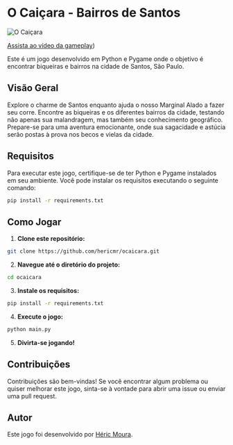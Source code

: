 # O Caiçara - Bairros de Santos
![O Caiçara](https://github.com/hericmr/ocaicara/blob/main/screenplay.png?raw=true)

[Assista ao vídeo da gameplay](https://youtu.be/MtoaXkZIpLQ))

Este é um jogo desenvolvido em Python e Pygame onde o objetivo é encontrar biqueiras e bairros na cidade de Santos, São Paulo.

## Visão Geral

Explore o charme de Santos enquanto ajuda o nosso Marginal Alado a fazer seu corre. Encontre as biqueiras e os diferentes bairros da cidade, testando não apenas sua malandragem, mas também seu conhecimento geográfico. Prepare-se para uma aventura emocionante, onde sua sagacidade e astúcia serão postas à prova nos becos e vielas da cidade.

## Requisitos

Para executar este jogo, certifique-se de ter Python e Pygame instalados em seu ambiente. Você pode instalar os requisitos executando o seguinte comando:

```bash
pip install -r requirements.txt
```

## Como Jogar

1. **Clone este repositório:**

```bash
git clone https://github.com/hericmr/ocaicara.git
```

2. **Navegue até o diretório do projeto:**

```bash
cd ocaicara
```

3. **Instale os requisitos:**

```bash
pip install -r requirements.txt
```

4. **Execute o jogo:**

```bash
python main.py
```

5. **Divirta-se jogando!**

## Contribuições

Contribuições são bem-vindas! 
Se você encontrar algum problema ou quiser melhorar este jogo, sinta-se à vontade para abrir uma issue ou enviar uma pull request.

## Autor

Este jogo foi desenvolvido por [Héric Moura](https://github.com/hericmr).

